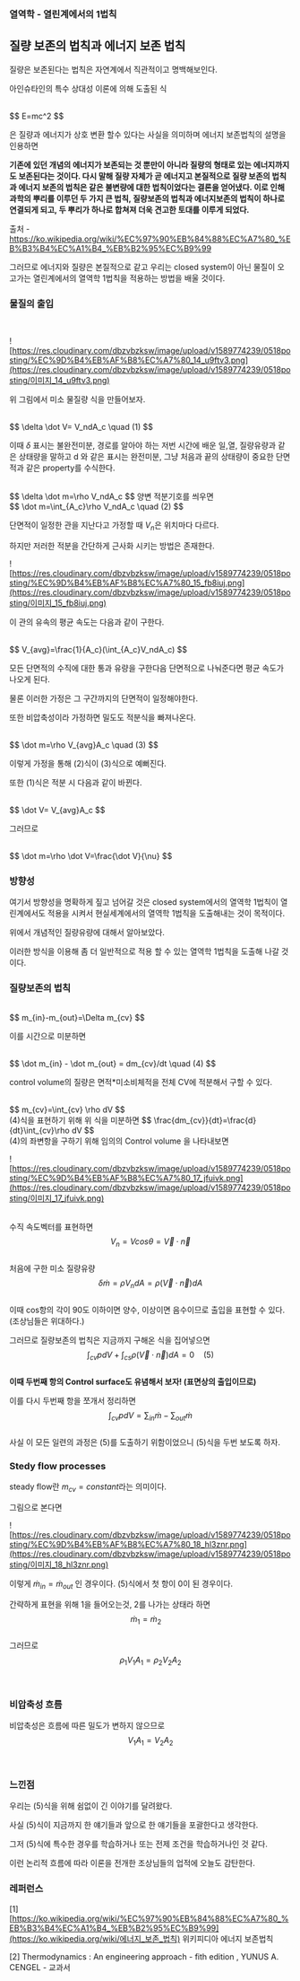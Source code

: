 ### 열역학 - 열린계에서의 1법칙

## 질량 보존의 법칙과 에너지 보존 법칙

질량은 보존된다는 법칙은 자연계에서 직관적이고 명백해보인다.

아인슈타인의 특수 상대성 이론에 의해 도출된 식

<br/>
$$
E=mc^2
$$
<br/>

은 질량과 에너지가 상호 변환 할수 있다는 사실을 의미하며 에너지 보존법칙의 설명을 인용하면

**기존에 있던 개념의 에너지가 보존되는 것 뿐만이 아니라 질량의 형태로 있는 에너지까지도 보존된다는 것이다. 다시 말해 질량 자체가 곧 에너지고 본질적으로 질량 보존의 법칙과 에너지 보존의 법칙은 같은 불변량에 대한 법칙이었다는 결론을 얻어냈다. 이로 인해 과학의 뿌리를 이루던 두 가지 큰 법칙, 질량보존의 법칙과 에너지보존의 법칙이 하나로 연결되게 되고, 두 뿌리가 하나로 합쳐져 더욱 견고한 토대를 이루게 되었다.** 

출처 - https://ko.wikipedia.org/wiki/%EC%97%90%EB%84%88%EC%A7%80_%EB%B3%B4%EC%A1%B4_%EB%B2%95%EC%B9%99



그러므로 에너지와 질량은 본질적으로 같고 우리는 closed system이 아닌 물질이 오고가는 열린계에서의 열역학 1법칙을 적용하는 방법을 배울 것이다.

### 물질의 출입

<br/>

![https://res.cloudinary.com/dbzvbzksw/image/upload/v1589774239/0518posting/%EC%9D%B4%EB%AF%B8%EC%A7%80_14_u9ftv3.png](https://res.cloudinary.com/dbzvbzksw/image/upload/v1589774239/0518posting/이미지_14_u9ftv3.png)

위 그림에서 미소 물질량 식을 만들어보자.

<br/>
$$
\delta \dot V= V_ndA_c \quad (1)
$$
<br/>

이때 $\delta$ 표시는 불완전미분,  경로를 알아야 하는 저번 시간에 배운 일,열, 질량유량과 같은 상태량을 말하고 d 와 같은 표시는 완전미분, 그냥 처음과 끝의 상태량이 중요한 단면적과 같은 property를 수식한다.

<br/>
$$
\delta \dot m=\rho V_ndA_c
$$
양변 적분기호를 씌우면

<br/>
$$
\dot m=\int_{A_c}\rho V_ndA_c \quad  (2)
$$
<br/>

단면적이 일정한 관을 지난다고 가정할 때 $V_n$은 위치마다 다르다.

하지만 저러한 적분을 간단하게 근사화 시키는 방법은 존재한다.

![https://res.cloudinary.com/dbzvbzksw/image/upload/v1589774239/0518posting/%EC%9D%B4%EB%AF%B8%EC%A7%80_15_fb8iuj.png](https://res.cloudinary.com/dbzvbzksw/image/upload/v1589774239/0518posting/이미지_15_fb8iuj.png)

이 관의 유속의 평균 속도는 다음과 같이 구한다.

<br/>
$$
V_{avg}=\frac{1}{A_c}(\int_{A_c}V_ndA_c)
$$
<br/>

모든 단면적의 수직에 대한 통과 유량을 구한다음 단면적으로 나눠준다면 평균 속도가 나오게 된다.

물론 이러한 가정은 그 구간까지의 단면적이 일정해야한다.

또한 비압축성이라 가정하면 밀도도 적분식을 빠져나온다.

<br/>
$$
\dot m=\rho V_{avg}A_c \quad (3)
$$
<br/>

이렇게 가정을 통해 (2)식이  (3)식으로 예뻐진다.

또한 (1)식은 적분 시 다음과 같이 바뀐다.

<br/>
$$
\dot V= V_{avg}A_c
$$
<br/>

그러므로

<br/>
$$
\dot m=\rho \dot V=\frac{\dot V}{\nu}
$$

<br/>

### 방향성

여기서 방향성을 명확하게 짚고 넘어갈 것은 closed system에서의 열역학 1법칙이 열린계에서도 적용을 시켜서 현실세계에서의 열역학 1법칙을 도출해내는 것이 목적이다.

위에서 개념적인 질량유량에 대해서 알아보았다.

이러한 방식을 이용해 좀 더 일반적으로 적용 할 수 있는 열역학 1법칙을 도출해 나갈 것이다. 

### 질량보존의 법칙

<br/>
$$
m_{in}-m_{out}=\Delta m_{cv}
$$

<br/>

이를 시간으로 미분하면

<br/>
$$
\dot m_{in} - \dot m_{out} = dm_{cv}/dt  \quad (4)
$$
<br/>

control volume의 질량은 면적*미소비체적을 전체 CV에 적분해서 구할 수 있다.

<br/>
$$
m_{cv}=\int_{cv} \rho dV
$$
<br/>(4)식을 표현하기 위해 위 식을 미분하면
$$
\frac{dm_{cv}}{dt}=\frac{d}{dt}\int_{cv}\rho dV
$$
<br/>(4)의 좌변항을 구하기 위해 임의의 Control volume 을 나타내보면

![https://res.cloudinary.com/dbzvbzksw/image/upload/v1589774239/0518posting/%EC%9D%B4%EB%AF%B8%EC%A7%80_17_jfuivk.png](https://res.cloudinary.com/dbzvbzksw/image/upload/v1589774239/0518posting/이미지_17_jfuivk.png)

<br/>수직 속도벡터를 표현하면
$$
V_n=Vcos\theta = \vec V \cdot \vec n
$$
<br/>처음에 구한 미소 질량유량<br/>
$$
\delta \dot m=\rho V_ndA = \rho(\vec V \cdot \vec n) dA
$$
<br/>이때 cos항의 각이 90도 이하이면 양수, 이상이면 음수이므로 출입을 표현할 수 있다.(조상님들은 위대하다.)

그러므로 질량보존의 법칙은 지금까지 구해온 식을 집어넣으면<br/>
$$
\int_{cv}pdV +\int_{cs}\rho(\vec V \cdot \vec n) dA = 0  \quad (5)
$$
**<br/>이때 두번째 항의 Control surface도 유념해서 보자! (표면상의 출입이므로)**

이를 다시 두번째 항을 쪼개서 정리하면<br/>
$$
\int_{cv}pdV =\sum_{in}\dot m-\sum_{out}\dot m
$$
<br/>사실 이 모든 일련의 과정은 (5)를 도출하기 위함이었으니 (5)식을 두번 보도록 하자.



### Stedy flow processes

steady flow란 $m_{cv}=constant$라는 의미이다.

그림으로 본다면 

![https://res.cloudinary.com/dbzvbzksw/image/upload/v1589774239/0518posting/%EC%9D%B4%EB%AF%B8%EC%A7%80_18_hl3znr.png](https://res.cloudinary.com/dbzvbzksw/image/upload/v1589774239/0518posting/이미지_18_hl3znr.png)

이렇게 $\dot m_{in}=\dot m_{out}$ 인 경우이다. (5)식에서 첫 항이 0이 된 경우이다.

간략하게 표현을 위해 1을 들어오는것, 2를 나가는 상태라 하면<br/>
$$
\dot m_{1}=\dot m_{2} \quad
$$
<br/>그러므로<br/>
$$
\rho_1V_1A_1=\rho_2V_2A_2
$$

<br/>

### 비압축성 흐름

비압축성은 흐름에 따른 밀도가 변하지 않으므로<br/>
$$
V_1A_1=V_2A_2
$$

<br/>

### 느낀점

우리는 (5)식을 위해 쉼없이 긴 이야기를 달려왔다.

사실 (5)식이 지금까지 한 얘기들과 앞으로 한 얘기들을 포괄한다고 생각한다.

그저 (5)식에 특수한 경우를 학습하거나 또는 전제 조건을 학습하거나인 것 같다.

이런 논리적 흐름에 따라 이론을 전개한 조상님들의 업적에 오늘도 감탄한다.





### 레퍼런스

[1] [https://ko.wikipedia.org/wiki/%EC%97%90%EB%84%88%EC%A7%80_%EB%B3%B4%EC%A1%B4_%EB%B2%95%EC%B9%99](https://ko.wikipedia.org/wiki/에너지_보존_법칙) 위키피디아 에너지 보존법칙

[2] Thermodynamics : An engineering approach - fith edition , YUNUS A. CENGEL - 교과서

